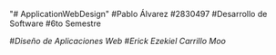 "# ApplicationWebDesign" 
#Pablo Álvarez
#2830497
#Desarrollo de Software
#6to Semestre

#*Diseño de Aplicaciones Web*
#*Erick Ezekiel Carrillo Moo*

